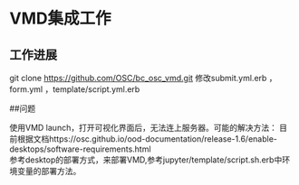 
# VMD集成工作

## 工作进展
git clone https://github.com/OSC/bc_osc_vmd.git
修改submit.yml.erb ，form.yml ，template/script.yml.erb

##问题

使用VMD launch，打开可视化界面后，无法连上服务器。可能的解决方法：
目前根据文档https://osc.github.io/ood-documentation/release-1.6/enable-desktops/software-requirements.html                  
参考desktop的部署方式，来部署VMD,参考jupyter/template/script.sh.erb中环境变量的部署方法。
